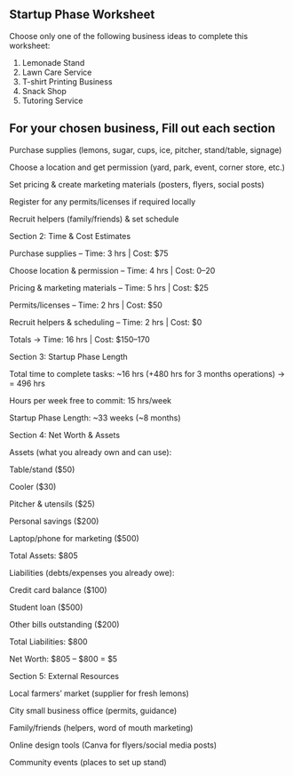 Startup Phase Worksheet
-----------------------

Choose only one of the following business ideas to complete this worksheet:
1. Lemonade Stand
2. Lawn Care Service
3. T-shirt Printing Business
4. Snack Shop
5. Tutoring Service

For your chosen business, Fill out each section
----------------------------------------------------------------------



Purchase supplies (lemons, sugar, cups, ice, pitcher, stand/table, signage)

Choose a location and get permission (yard, park, event, corner store, etc.)

Set pricing & create marketing materials (posters, flyers, social posts)

Register for any permits/licenses if required locally

Recruit helpers (family/friends) & set schedule

Section 2: Time & Cost Estimates

Purchase supplies – Time: 3 hrs | Cost: $75

Choose location & permission – Time: 4 hrs | Cost: $0–$20

Pricing & marketing materials – Time: 5 hrs | Cost: $25

Permits/licenses – Time: 2 hrs | Cost: $50

Recruit helpers & scheduling – Time: 2 hrs | Cost: $0

Totals → Time: 16 hrs | Cost: $150–170

Section 3: Startup Phase Length

Total time to complete tasks: ~16 hrs (+480 hrs for 3 months operations)
→ = 496 hrs

Hours per week free to commit: 15 hrs/week

Startup Phase Length: ~33 weeks (~8 months)

Section 4: Net Worth & Assets

Assets (what you already own and can use):

Table/stand ($50)

Cooler ($30)

Pitcher & utensils ($25)

Personal savings ($200)

Laptop/phone for marketing ($500)

Total Assets: $805

Liabilities (debts/expenses you already owe):

Credit card balance ($100)

Student loan ($500)

Other bills outstanding ($200)

Total Liabilities: $800

Net Worth: $805 – $800 = $5

Section 5: External Resources

Local farmers’ market (supplier for fresh lemons)

City small business office (permits, guidance)

Family/friends (helpers, word of mouth marketing)

Online design tools (Canva for flyers/social media posts)

Community events (places to set up stand)